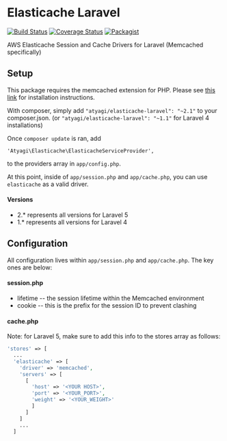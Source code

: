 Elasticache Laravel
===================
[![Build Status](https://travis-ci.org/atyagi/elasticache-laravel.svg?branch=master)](https://travis-ci.org/atyagi/elasticache-laravel)
[![Coverage Status](https://img.shields.io/coveralls/atyagi/elasticache-laravel.svg?style=flat)](https://coveralls.io/r/atyagi/elasticache-laravel?branch=master)
[![Packagist](http://img.shields.io/packagist/v/atyagi/elasticache-laravel.svg?style=flat)](https://packagist.org/packages/atyagi/elasticache-laravel)

AWS Elasticache Session and Cache Drivers for Laravel (Memcached specifically)

## Setup

This package requires the memcached extension for PHP. Please see [this link](http://php.net/manual/en/book.memcached.php) for installation instructions.

With composer, simply add `"atyagi/elasticache-laravel": "~2.1"` to your composer.json. (or `"atyagi/elasticache-laravel": "~1.1"` for Laravel 4 installations)

Once `composer update` is ran, add

`'Atyagi\Elasticache\ElasticacheServiceProvider',`

to the providers array in `app/config.php`.

At this point, inside of `app/session.php` and `app/cache.php`, you can use `elasticache` as a valid driver.

#### Versions
- 2.* represents all versions for Laravel 5
- 1.* represents all versions for Laravel 4

## Configuration

All configuration lives within `app/session.php` and `app/cache.php`. The key ones are below:

#### session.php
- lifetime -- the session lifetime within the Memcached environment
- cookie -- this is the prefix for the session ID to prevent clashing

#### cache.php
Note: for Laravel 5, make sure to add this info to the stores array as follows:
````php
'stores' => [
  ...
  'elasticache' => [
    'driver' => 'memcached',
    'servers' => [
      [
        'host' => '<YOUR HOST>',
        'port' => '<YOUR_PORT>',
        'weight' => '<YOUR_WEIGHT>'
        ]
      ]
    ]
    ...
  ]
````
